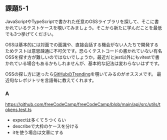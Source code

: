 ## 課題5-1

JavaScriptやTypeScriptで書かれた任意のOSSライブラリを探して、そこに書かれているテストケースを覗いてみましょう。そこから新たに学んだことを最低でも3つ挙げてください。

OSSは基本的には対面での面識や、直接会話する機会がない人たちで開発するためテストは意思疎通に不可欠です。恐らくテストコードの書かれていない有名OSSを探す方が難しいのではないでしょうか。最近だとjest以外にもvitestで書かれている場合もあるかもしれませんが、基本的な記法は変わらないはずです。

OSSの探し方に迷ったら[GitHubのTrending](https://github.com/trending/typescript?since=daily)を覗いてみるのがオススメです。
最近旬なレポジトリを言語毎に教えてくれます。

### A

https://github.com/freeCodeCamp/freeCodeCamp/blob/main/api/src/utils/tokens.test.ts

- expectは多くて５つくらい
- describeで大枠のケースを分ける
- itを使う場合は文章にする

